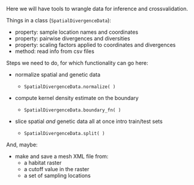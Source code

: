 Here we will have tools to wrangle data for inference and crossvalidation.

Things in a class (`SpatialDivergenceData`):
- property: sample location names and coordinates
- property: pairwise divergences and diversities
- property: scaling factors applied to coordinates and divergences
- method: read info from csv files


Steps we need to do, for which functionality can go here:

- normalize spatial and genetic data
    * `SpatialDivergenceData.normalize( )`

- compute kernel density estimate on the boundary
    * `SpatialDivergenceData.boundary_fn( )`

- slice spatial *and* genetic data all at once intro train/test sets
    * `SpatialDivergenceData.split( )`

And, maybe:

- make and save a mesh XML file from:
    * a habitat raster
    * a cutoff value in the raster
    * a set of sampling locations
